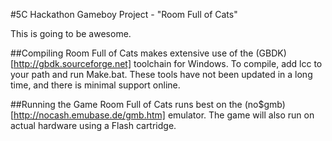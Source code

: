 #5C Hackathon Gameboy Project - "Room Full of Cats"

This is going to be awesome.

##Compiling
Room Full of Cats makes extensive use of the
(GBDK)[http://gbdk.sourceforge.net] toolchain for Windows. To compile, add 
lcc to your path and run Make.bat. These tools have not been updated in a long
time, and there is minimal support online.

##Running the Game
Room Full of Cats runs best on the (no$gmb)[http://nocash.emubase.de/gmb.htm] 
emulator. The game will also run on actual hardware using a Flash cartridge.
